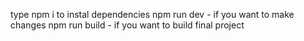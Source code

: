 type npm i to instal dependencies 
npm run dev - if you want to make changes 
npm run build - if you want to build final project
